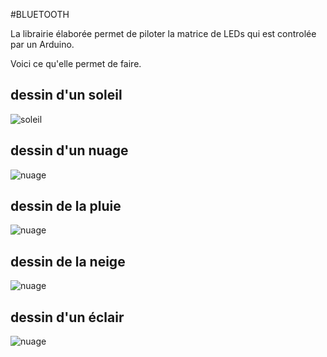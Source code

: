 #BLUETOOTH

La librairie élaborée permet de piloter la matrice de LEDs qui est controlée par un Arduino.

Voici ce qu'elle permet de faire.

## dessin d'un soleil

 ![soleil](../images/20200403_191438.jpg) 

## dessin d'un nuage

 ![nuage](../images/20200403_191514.jpg) 

## dessin de la pluie

 ![nuage](../images/20200404_120918.jpg)
 
 ## dessin de la neige
 
 ![nuage](../images/20200404_144112.jpg)

 ## dessin d'un éclair
 
 ![nuage](../images/20200404_153122.jpg)

